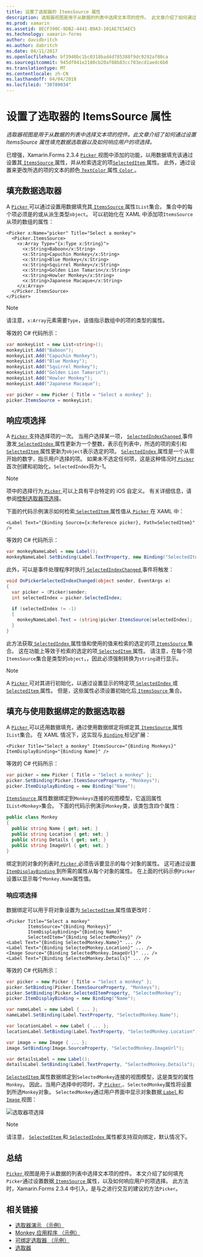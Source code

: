 ```yaml
---
title: 设置了选取器的 ItemsSource 属性
description: 选取器视图是用于从数据的列表中选择文本项的控件。 此文章介绍了如何通过设置 ItemsSource 属性填充数据选取器以及如何响应用户的项选择。
ms.prod: xamarin
ms.assetid: 8ECF390C-9DB2-4441-B9A3-101AE7E5AEC5
ms.technology: xamarin-forms
author: davidbritch
ms.author: dabritch
ms.date: 04/11/2017
ms.openlocfilehash: bf3940bc1bc0318bad4d785388f9dc9292af80ca
ms.sourcegitcommit: 945df041e2180cb20af08b83cc703ecd1aedc6b0
ms.translationtype: MT
ms.contentlocale: zh-CN
ms.lasthandoff: 04/04/2018
ms.locfileid: "30789034"
---
```

# <a name="setting-a-pickers-itemssource-property"></a>设置了选取器的 ItemsSource 属性

_选取器视图是用于从数据的列表中选择文本项的控件。此文章介绍了如何通过设置 ItemsSource 属性填充数据选取器以及如何响应用户的项选择。_

已增强，Xamarin.Forms 2.3.4 [ `Picker` ](https://developer.xamarin.com/api/type/Xamarin.Forms.Picker/)视图中添加的功能，以用数据填充该通过设置其[ `ItemsSource` ](https://developer.xamarin.com/api/property/Xamarin.Forms.Picker.ItemsSource/)属性，并从检索选定的项[`SelectedItem` ](https://developer.xamarin.com/api/property/Xamarin.Forms.Picker.SelectedItem/)属性。 此外，通过设置来更改所选的项的文本的颜色[ `TextColor` ](https://developer.xamarin.com/api/property/Xamarin.Forms.Picker.TextColor/)属性[ `Color` ](https://developer.xamarin.com/api/type/Xamarin.Forms.Color/)。

## <a name="populating-a-picker-with-data"></a>填充数据选取器

A [ `Picker` ](https://developer.xamarin.com/api/type/Xamarin.Forms.Picker/)可以通过设置用数据填充其[ `ItemsSource` ](https://developer.xamarin.com/api/property/Xamarin.Forms.Picker.ItemsSource/)属性`IList`集合。 集合中的每个项必须是的或从派生类型`object`。 可以初始化在 XAML 中添加项`ItemsSource`从项的数组的属性：

```xaml
<Picker x:Name="picker" Title="Select a monkey">
  <Picker.ItemsSource>
    <x:Array Type="{x:Type x:String}">
      <x:String>Baboon</x:String>
      <x:String>Capuchin Monkey</x:String>
      <x:String>Blue Monkey</x:String>
      <x:String>Squirrel Monkey</x:String>
      <x:String>Golden Lion Tamarin</x:String>
      <x:String>Howler Monkey</x:String>
      <x:String>Japanese Macaque</x:String>
    </x:Array>
  </Picker.ItemsSource>
</Picker>
```

> [!NOTE]
> 请注意，`x:Array`元素需要`Type`，该值指示数组中的项的类型的属性。

等效的 C# 代码所示：

```csharp
var monkeyList = new List<string>();
monkeyList.Add("Baboon");
monkeyList.Add("Capuchin Monkey");
monkeyList.Add("Blue Monkey");
monkeyList.Add("Squirrel Monkey");
monkeyList.Add("Golden Lion Tamarin");
monkeyList.Add("Howler Monkey");
monkeyList.Add("Japanese Macaque");

var picker = new Picker { Title = "Select a monkey" };
picker.ItemsSource = monkeyList;
```

## <a name="responding-to-item-selection"></a>响应项选择

A [ `Picker` ](https://developer.xamarin.com/api/type/Xamarin.Forms.Picker/)支持选择项的一次。 当用户选择某一项， [ `SelectedIndexChanged` ](https://developer.xamarin.com/api/event/Xamarin.Forms.Picker.SelectedIndexChanged/)事件激发[ `SelectedIndex` ](https://developer.xamarin.com/api/property/Xamarin.Forms.Picker.SelectedIndex/)属性更新为一个整数，表示在列表中，所选的项的索引和[`SelectedItem` ](https://developer.xamarin.com/api/property/Xamarin.Forms.Picker.SelectedItem/)属性更新为`object`表示选定的项。 [ `SelectedIndex` ](https://developer.xamarin.com/api/property/Xamarin.Forms.Picker.SelectedIndex/)属性是一个从零开始的数字，指示用户选择的项。 如果未不选定任何项，这是这种情况时[ `Picker` ](https://developer.xamarin.com/api/type/Xamarin.Forms.Picker/)首次创建和初始化，`SelectedIndex`将为-1。

> [!NOTE]
> 项中的选择行为[ `Picker` ](https://developer.xamarin.com/api/type/Xamarin.Forms.Picker/)可以上具有平台特定的 iOS 自定义。 有关详细信息，请参阅[控制选取器项选择](~/xamarin-forms/platform/platform-specifics/consuming/ios.md#picker_update_mode)。

下面的代码示例演示如何检索[ `SelectedItem` ](https://developer.xamarin.com/api/property/Xamarin.Forms.Picker.SelectedItem/)属性值从[ `Picker` ](https://developer.xamarin.com/api/type/Xamarin.Forms.Picker/)在 XAML 中：

```xaml
<Label Text="{Binding Source={x:Reference picker}, Path=SelectedItem}" />
```

等效的 C# 代码所示：

```csharp
var monkeyNameLabel = new Label();
monkeyNameLabel.SetBinding(Label.TextProperty, new Binding("SelectedItem", source: picker));
```

此外，可以是事件处理程序时执行[ `SelectedIndexChanged` ](https://developer.xamarin.com/api/event/Xamarin.Forms.Picker.SelectedIndexChanged/)事件将触发：

```csharp
void OnPickerSelectedIndexChanged(object sender, EventArgs e)
{
  var picker = (Picker)sender;
  int selectedIndex = picker.SelectedIndex;

  if (selectedIndex != -1)
  {
    monkeyNameLabel.Text = (string)picker.ItemsSource[selectedIndex];
  }
}
```

此方法获取[ `SelectedIndex` ](https://developer.xamarin.com/api/property/Xamarin.Forms.Picker.SelectedIndex/)属性值和使用的值来检索的选定的项[ `ItemsSource` ](https://developer.xamarin.com/api/property/Xamarin.Forms.Picker.ItemsSource/)集合。 这在功能上等效于检索的选定的项[ `SelectedItem` ](https://developer.xamarin.com/api/property/Xamarin.Forms.Picker.SelectedItem/)属性。 请注意，在每个项`ItemsSource`集合是类型的`object`，，因此必须强制转换为`string`进行显示。

> [!NOTE]
> A [ `Picker` ](https://developer.xamarin.com/api/type/Xamarin.Forms.Picker/)可对其进行初始化，以通过设置显示的特定项[ `SelectedIndex` ](https://developer.xamarin.com/api/property/Xamarin.Forms.Picker.SelectedIndex/)或[ `SelectedItem` ](https://developer.xamarin.com/api/property/Xamarin.Forms.Picker.SelectedItem/)属性。 但是，这些属性必须设置初始化后[ `ItemsSource` ](https://developer.xamarin.com/api/property/Xamarin.Forms.Picker.ItemsSource/)集合。

## <a name="populating-a-picker-with-data-using-data-binding"></a>填充与使用数据绑定的数据选取器

A [ `Picker` ](https://developer.xamarin.com/api/type/Xamarin.Forms.Picker/)可以还用数据填充，通过使用数据绑定将绑定其[ `ItemsSource` ](https://developer.xamarin.com/api/property/Xamarin.Forms.Picker.ItemsSource/)属性`IList`集合。 在 XAML 情况下，这实现与[ `Binding` ](https://developer.xamarin.com/api/type/Xamarin.Forms.Xaml.BindingExtension/)标记扩展：

```xaml
<Picker Title="Select a monkey" ItemsSource="{Binding Monkeys}" ItemDisplayBinding="{Binding Name}" />
```

等效的 C# 代码所示：

```csharp
var picker = new Picker { Title = "Select a monkey" };
picker.SetBinding(Picker.ItemsSourceProperty, "Monkeys");
picker.ItemDisplayBinding = new Binding("Name");
```

[ `ItemsSource` ](https://developer.xamarin.com/api/property/Xamarin.Forms.Picker.ItemsSource/)属性数据绑定到`Monkeys`连接的视图模型，它返回属性`IList<Monkey>`集合。 下面的代码示例演示`Monkey`类，该类包含四个属性：

```csharp
public class Monkey
{
  public string Name { get; set; }
  public string Location { get; set; }
  public string Details { get; set; }
  public string ImageUrl { get; set; }
}
```

绑定到的对象的列表时[ `Picker` ](https://developer.xamarin.com/api/type/Xamarin.Forms.Picker/)必须告诉要显示的每个对象的属性。 这可通过设置[ `ItemDisplayBinding` ](https://developer.xamarin.com/api/property/Xamarin.Forms.Picker.ItemDisplayBinding/)到所需的属性从每个对象的属性。 在上面的代码示例`Picker`设置以显示每个`Monkey.Name`属性值。

### <a name="responding-to-item-selection"></a>响应项选择

数据绑定可以用于将对象设置为[ `SelectedItem` ](https://developer.xamarin.com/api/property/Xamarin.Forms.Picker.SelectedItem/)属性值更改时：

```xaml
<Picker Title="Select a monkey"
        ItemsSource="{Binding Monkeys}"
        ItemDisplayBinding="{Binding Name}"
        SelectedItem="{Binding SelectedMonkey}" />
<Label Text="{Binding SelectedMonkey.Name}" ... />
<Label Text="{Binding SelectedMonkey.Location}" ... />
<Image Source="{Binding SelectedMonkey.ImageUrl}" ... />
<Label Text="{Binding SelectedMonkey.Details}" ... />
```

等效的 C# 代码所示：

```csharp
var picker = new Picker { Title = "Select a monkey" };
picker.SetBinding(Picker.ItemsSourceProperty, "Monkeys");
picker.SetBinding(Picker.SelectedItemProperty, "SelectedMonkey");
picker.ItemDisplayBinding = new Binding("Name");

var nameLabel = new Label { ... };
nameLabel.SetBinding(Label.TextProperty, "SelectedMonkey.Name");

var locationLabel = new Label { ... };
locationLabel.SetBinding(Label.TextProperty, "SelectedMonkey.Location");

var image = new Image { ... };
image.SetBinding(Image.SourceProperty, "SelectedMonkey.ImageUrl");

var detailsLabel = new Label();
detailsLabel.SetBinding(Label.TextProperty, "SelectedMonkey.Details");
```

[ `SelectedItem` ](https://developer.xamarin.com/api/property/Xamarin.Forms.Picker.SelectedItem/)属性数据绑定到`SelectedMonkey`连接的视图模型，这是类型的属性`Monkey`。 因此，当用户选择中的项时，才[ `Picker` ](https://developer.xamarin.com/api/type/Xamarin.Forms.Picker/)、`SelectedMonkey`属性将设置到所选`Monkey`对象。 `SelectedMonkey`通过用户界面中显示对象数据[ `Label` ](https://developer.xamarin.com/api/type/Xamarin.Forms.Label/)和[ `Image` ](https://developer.xamarin.com/api/type/Xamarin.Forms.Image/)视图：

![](populating-itemssource-images/monkeys.png "选取器项选择")

> [!NOTE]
> 请注意， [ `SelectedItem` ](https://developer.xamarin.com/api/property/Xamarin.Forms.Picker.SelectedItem/)和[ `SelectedIndex` ](https://developer.xamarin.com/api/property/Xamarin.Forms.Picker.SelectedIndex/)属性都支持双向绑定，默认情况下。

## <a name="summary"></a>总结

[ `Picker` ](https://developer.xamarin.com/api/type/Xamarin.Forms.Picker/)视图是用于从数据的列表中选择文本项的控件。 本文介绍了如何填充`Picker`通过设置数据[ `ItemsSource` ](https://developer.xamarin.com/api/property/Xamarin.Forms.Picker.ItemsSource/)属性，以及如何响应用户的项选择。 此方法时，Xamarin.Forms 2.3.4 中引入，是与之进行交互的建议的方法`Picker`。


## <a name="related-links"></a>相关链接

- [选取器演示 （示例）](https://developer.xamarin.com/samples/xamarin-forms/UserInterface/PickerDemo/)
- [Monkey 应用程序 （示例）](https://developer.xamarin.com/samples/xamarin-forms/UserInterface/MonkeyAppPicker/)
- [可绑定选取器 （示例）](https://developer.xamarin.com/samples/xamarin-forms/UserInterface/BindablePicker/)
- [选取器](https://developer.xamarin.com/api/type/Xamarin.Forms.Picker/)
